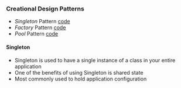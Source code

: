 ### Creational Design Patterns
* _Singleton_ Pattern [code](singleton/singleton2.ts)
* _Factory_ Pattern [code](O.ts)
* _Pool_ Pattern [code](L.ts)


#### Singleton
* Singleton is used to have a single instance of a class in your entire application  
* One of the benefits of using Singleton is shared state  
* Most commonly used to hold application configuration  


